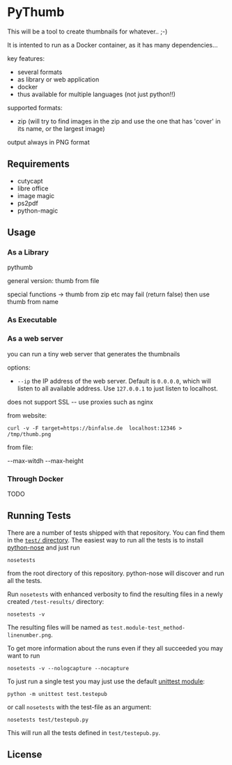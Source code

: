 # PyThumb

This will be a tool to create thumbnails for whatever.. ;-)

It is intented to run as a Docker container, as it has many dependencies...

key features:
* several formats
* as library or web application
* docker
* thus available for multiple languages (not just python!!)

supported formats:
* zip (will try to find images in the zip and use the one that has 'cover' in its name, or the largest image)

output always in PNG format




## Requirements

* cutycapt
* libre office
* image magic
* ps2pdf
* python-magic


## Usage


### As a Library

pythumb 

general version: thumb from file


special functions -> thumb from zip etc
may fail (return false)
then use thumb from name

### As Executable



### As a web server

you can run a tiny web server that generates the thumbnails

options:


* `--ip` the IP address of the web server. Default is `0.0.0.0`, which will listen to all available address. Use `127.0.0.1` to just listen to localhost.


does not support SSL -- use proxies such as nginx

from website:

    curl -v -F target=https://binfalse.de  localhost:12346 > /tmp/thumb.png

from file:



--max-witdh --max-height

### Through Docker

TODO

## Running Tests

There are a number of tests shipped with that repository. You can find them in the [`test/` directory](`test/`).
The easiest way to run all the tests is to install [python-nose](https://nose.readthedocs.io/en/latest/) and just run

    nosetests

from the root directory of this repository. python-nose will discover and run all the tests.

Run `nosetests` with enhanced verbosity to find the resulting files in a newly created `/test-results/` directory:

    nosetests -v

The resulting files will be named as `test.module-test_method-linenumber.png`.


To get more information about the runs even if they all succeeded you may want to run 

    nosetests -v --nologcapture --nocapture

To just run a single test you may just use the default [unittest module](https://docs.python.org/2/library/unittest.html):

    python -m unittest test.testepub

or call `nosetests` with the test-file as an argument:

    nosetests test/testepub.py


This will run all the tests defined in `test/testepub.py`.


## License

